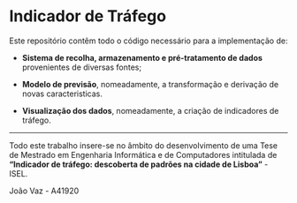 # Indicador de Tráfego

Este repositório contêm todo o código necessário para a implementação de:

* **Sistema de recolha, armazenamento e pré-tratamento de dados** provenientes de diversas fontes;

* **Modelo de previsão**, nomeadamente, a transformação e derivação de novas caracteristicas.

* **Visualização dos dados**, nomeadamente, a criação de indicadores de tráfego.

---

Todo este trabalho insere-se no âmbito do desenvolvimento de uma Tese de Mestrado em Engenharia Informática e de Computadores intitulada de **“Indicador de tráfego: descoberta de padrões na cidade de Lisboa”** - ISEL.

João Vaz - A41920